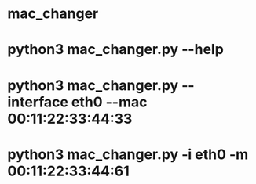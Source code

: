 # mac_changer
# python3 mac_changer.py --help
# python3 mac_changer.py --interface eth0 --mac 00:11:22:33:44:33
# python3 mac_changer.py -i eth0 -m 00:11:22:33:44:61
